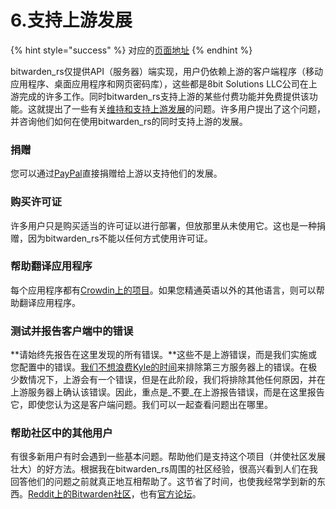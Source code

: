 # 6.支持上游发展

{% hint style="success" %}
对应的[页面地址](https://github.com/dani-garcia/bitwarden_rs/wiki/Supporting-upstream)
{% endhint %}

bitwarden\_rs仅提供API（服务器）端实现，用户仍依赖上游的客户端程序（移动应用程序、桌面应用程序和网页密码库），这些都是8bit Solutions LLC公司在上游完成的许多工作。同时bitwarden\_rs支持上游的某些付费功能并免费提供该功能。这就提出了一些有关[维持和支持上游发展](https://github.com/dani-garcia/bitwarden_rs/issues/331)的问题。许多用户提出了这个问题，并咨询他们如何在使用bitwarden\_rs的同时支持上游的发展。

### 捐赠

您可以通过[PayPal](https://www.paypal.me/bitwarden)直接捐赠给上游以支持他们的发展。

### 购买许可证

许多用户只是购买适当的许可证以进行部署，但放那里从未使用它。这也是一种捐赠，因为bitwarden\_rs不能以任何方式使用许可证。

### 帮助翻译应用程序

每个应用程序都有[Crowdin上的项目](https://crowdin.com/profile/kspearrin)。如果您精通英语以外的其他语言，则可以帮助翻译应用程序。

### 测试并报告客户端中的错误

**请始终先报告在这里发现的所有错误。**这些不是上游错误，而是我们实施或您配置中的错误。[我们不想浪费Kyle的时间](https://github.com/dani-garcia/bitwarden_rs/issues/336)来排除第三方服务器上的错误。在极少数情况下，上游会有一个错误，但是在此阶段，我们将排除其他任何原因，并在上游服务器上确认该错误。因此，重点是_不要_在上游报告错误，而是在这里报告它，即使您认为这是客户端问题。我们可以一起查看问题出在哪里。

### 帮助社区中的其他用户

有很多新用户有时会遇到一些基本问题。帮助他们是支持这个项目（并使社区发展壮大）的好方法。根据我在bitwarden\_rs周围的社区经验，很高兴看到人们在我回答他们的问题之前就真正地互相帮助了。这节省了时间，也使我经常学到新的东西。[Reddit上的Bitwarden社区](https://www.reddit.com/r/bitwarden)，也有[官方论坛](https://community.bitwarden.com/)。

